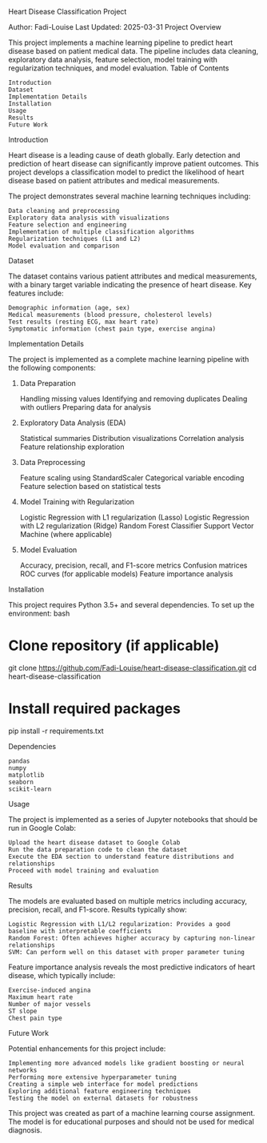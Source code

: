 Heart Disease Classification Project

Author: Fadi-Louise
Last Updated: 2025-03-31
Project Overview

This project implements a machine learning pipeline to predict heart disease based on patient medical data. The pipeline includes data cleaning, exploratory data analysis, feature selection, model training with regularization techniques, and model evaluation.
Table of Contents

    Introduction
    Dataset
    Implementation Details
    Installation
    Usage
    Results
    Future Work

Introduction

Heart disease is a leading cause of death globally. Early detection and prediction of heart disease can significantly improve patient outcomes. This project develops a classification model to predict the likelihood of heart disease based on patient attributes and medical measurements.

The project demonstrates several machine learning techniques including:

    Data cleaning and preprocessing
    Exploratory data analysis with visualizations
    Feature selection and engineering
    Implementation of multiple classification algorithms
    Regularization techniques (L1 and L2)
    Model evaluation and comparison

Dataset

The dataset contains various patient attributes and medical measurements, with a binary target variable indicating the presence of heart disease. Key features include:

    Demographic information (age, sex)
    Medical measurements (blood pressure, cholesterol levels)
    Test results (resting ECG, max heart rate)
    Symptomatic information (chest pain type, exercise angina)

Implementation Details

The project is implemented as a complete machine learning pipeline with the following components:
1. Data Preparation

    Handling missing values
    Identifying and removing duplicates
    Dealing with outliers
    Preparing data for analysis

2. Exploratory Data Analysis (EDA)

    Statistical summaries
    Distribution visualizations
    Correlation analysis
    Feature relationship exploration

3. Data Preprocessing

    Feature scaling using StandardScaler
    Categorical variable encoding
    Feature selection based on statistical tests

4. Model Training with Regularization

    Logistic Regression with L1 regularization (Lasso)
    Logistic Regression with L2 regularization (Ridge)
    Random Forest Classifier
    Support Vector Machine (where applicable)

5. Model Evaluation

    Accuracy, precision, recall, and F1-score metrics
    Confusion matrices
    ROC curves (for applicable models)
    Feature importance analysis

Installation

This project requires Python 3.5+ and several dependencies. To set up the environment:
bash

# Clone repository (if applicable)
git clone https://github.com/Fadi-Louise/heart-disease-classification.git
cd heart-disease-classification

# Install required packages
pip install -r requirements.txt

Dependencies

    pandas
    numpy
    matplotlib
    seaborn
    scikit-learn

Usage

The project is implemented as a series of Jupyter notebooks that should be run in Google Colab:

    Upload the heart disease dataset to Google Colab
    Run the data preparation code to clean the dataset
    Execute the EDA section to understand feature distributions and relationships
    Proceed with model training and evaluation

Results

The models are evaluated based on multiple metrics including accuracy, precision, recall, and F1-score. Results typically show:

    Logistic Regression with L1/L2 regularization: Provides a good baseline with interpretable coefficients
    Random Forest: Often achieves higher accuracy by capturing non-linear relationships
    SVM: Can perform well on this dataset with proper parameter tuning

Feature importance analysis reveals the most predictive indicators of heart disease, which typically include:

    Exercise-induced angina
    Maximum heart rate
    Number of major vessels
    ST slope
    Chest pain type

Future Work

Potential enhancements for this project include:

    Implementing more advanced models like gradient boosting or neural networks
    Performing more extensive hyperparameter tuning
    Creating a simple web interface for model predictions
    Exploring additional feature engineering techniques
    Testing the model on external datasets for robustness

This project was created as part of a machine learning course assignment. The model is for educational purposes and should not be used for medical diagnosis.
